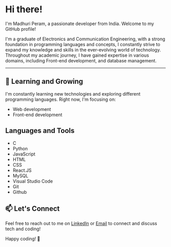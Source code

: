 # Hi there!

I'm Madhuri Peram, a passionate developer from India. Welcome to my GitHub profile!

I'm a graduate of Electronics and Communication Engineering, with a strong foundation in programming languages and concepts, I constantly strive to expand my knowledge and skills in the ever-evolving world of technology. Throughout my academic journey, I have gained expertise in various domains, including Front-end development, and database management.

---------------------------------
## 🌱 Learning and Growing
I'm constantly learning new technologies and exploring different programming languages. Right now, I'm focusing on:
- Web development
- Front-end development

## Languages and Tools
- C
- Python
- JavaScript
- HTML
- CSS
- React.JS
- MySQL
- Visual Studio Code
- Git
- Github
  
## 📫 Let's Connect
Feel free to reach out to me on [LinkedIn](www.linkedin.com/in/peram-madhuri) or [Email](madhuriperam146@gmail.com) to connect and discuss tech and coding!

Happy coding! 🚀
